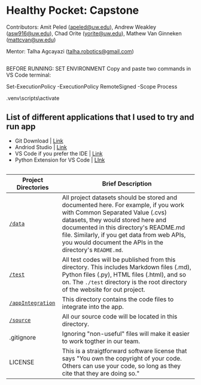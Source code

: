 # Healthy Pocket: Capstone
Contributors: Amit Peled (apeled@uw.edu), Andrew Weakley (asw916@uw.edu), Chad Orite (yorite@uw.edu), Mathew Van Ginneken (mattcvan@uw.edu)

Mentor: Talha Agcayazi (talha.robotics@gmail.com)
##

BEFORE RUNNING: SET ENVIRONMENT
Copy and paste two commands in VS Code terminal:

Set-ExecutionPolicy -ExecutionPolicy RemoteSigned -Scope Process

.venv\scripts\activate

## List of different applications that I used to try and run app
- Git Download | [Link](https://git-scm.com/downloads)
- Andriod Studio | [Link](https://developer.android.com/studio?gclid=Cj0KCQiA8aOeBhCWARIsANRFrQFu_-zwzf8VdaNGyJaY6M_9IX-IHZsfrDbOv02a3TTZwMjncm4qkOgaArKrEALw_wcB&gclsrc=aw.ds)
- VS Code if you prefer the IDE | [Link](https://code.visualstudio.com/docs/?dv=win)
- Python Extension for VS Code | [LInk](https://marketplace.visualstudio.com/items?itemName=ms-python.python)


## 
|Project Directories | Brief Description|
|---------------| -----------------|
|[`/data`](./data) | All project datasets should be stored and documented here. For example, if you work with Common Separated Value (.cvs) datasets, they would stored here and documented in this directory's README.md file. Similarly, if you get data from web APIs, you would document the APIs in the directory's `README.md`.
|[`/test`](./test) | All test codes will be published from this directory. This includes Markdown files (.md), Python files (.py), HTML files (.html), and so on. The `./test` directory is the root directory of the website for out project.|
|[`/appIntegration`](./appIntegration)| This directory contains the code files to integrate into the app.  |
|[`/source`](./source) | All our source code will be located in this directory. |
| .gitignore | Ignoring "non-useful" files will make it easier to work togther in our team.  |
| LICENSE | This is a straigtforward software license that  says "You own the copyright of your code.  Others can use your code, so long as they cite that they are doing so." |
